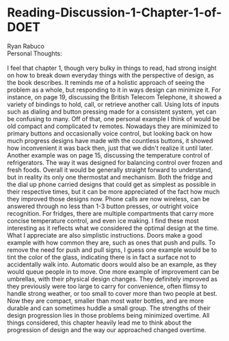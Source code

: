 # Reading-Discussion-1-Chapter-1-of-DOET
Ryan Rabuco <br>
Personal Thoughts: <br> <br>
I feel that chapter 1, though very bulky in things to read, had strong insight on how to break down everyday things with the perspective of design, as the book describes. It reminds me of a holistic approach of seeing the problem as a whole, but responding to it in ways design can minimize it. For instance, on page 19, discussing the British Telecom Telephone, it showed a variety of bindings to hold, call, or retrieve another call. Using lots of inputs such as dialing and button pressing made for a consistent system, yet can be confusing to many. Off of that, one personal example I think of would be old compact and complicated tv remotes. Nowadays they are minimized to primary buttons and occasionally voice control, but looking back on how much progress designs have made with the countless buttons, it showed how inconvenient it was back then, just that we didn't realize it until later. Another example was on page 15, discussing the temperature control of refrigerators. The way it was designed for balancing control over frozen and fresh foods. Overall it would be generally straight forward to understand, but in reality its only one thermostat and mechanism. Both the fridge and the dial up phone carried designs that could get as simplest as possible in their respective times, but it can be more appreciated of the fact how much they improved those designs now. Phone calls are now wireless, can be answered through no less than 1-3 button presses, or outright voice recognition. For fridges, there are multiple compartments that carry more concise temperature control, and even ice making. I find these most interesting as it reflects what we considered the optimal design at the time. What I appreciate are also simplistic instructions. Doors make a good example with how common they are, such as ones that push and pulls. To remove the need for push and pull signs, I guess one example would be to tint the color of the glass, indicating there is in fact a surface not to accidentally walk into. Automatic doors would also be an example, as they would queue people in to move. One more example of improvement can be umbrellas, with their physical design changes. They definitely improved as they previously were too large to carry for convenience, often flimsy to handle strong weather, or too small to cover more than two people at best. Now they are compact, smaller than most water bottles, and are more durable and can sometimes huddle a small group. The strengths of their design progression lies in those problems being minimized overtime. All things considered, this chapter heavily lead me to think about the progression of design and the way our approached changed overtime.
